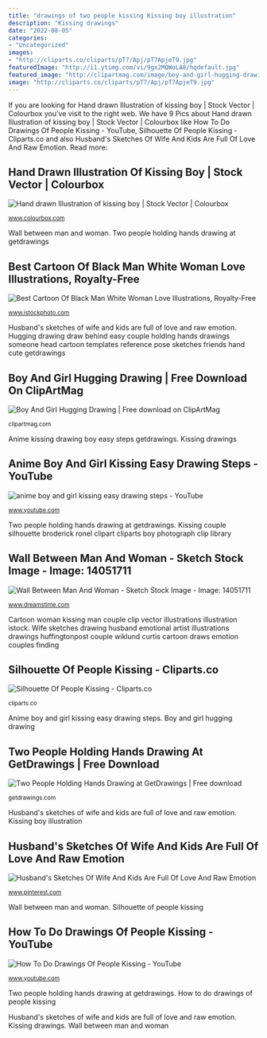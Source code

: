 ```yaml
---
title: "drawings of two people kissing Kissing boy illustration"
description: "Kissing drawings"
date: "2022-08-05"
categories:
- "Uncategorized"
images:
- "http://cliparts.co/cliparts/pT7/Apj/pT7ApjeT9.jpg"
featuredImage: "http://i1.ytimg.com/vi/9gx2MQWoLA8/hqdefault.jpg"
featured_image: "http://clipartmag.com/image/boy-and-girl-hugging-drawing-20.gif"
image: "http://cliparts.co/cliparts/pT7/Apj/pT7ApjeT9.jpg"
---
```


If you are looking for Hand drawn Illustration of kissing boy | Stock Vector | Colourbox you've visit to the right web. We have 9 Pics about Hand drawn Illustration of kissing boy | Stock Vector | Colourbox like How To Do Drawings Of People Kissing - YouTube, Silhouette Of People Kissing - Cliparts.co and also Husband&#039;s Sketches Of Wife And Kids Are Full Of Love And Raw Emotion. Read more:

## Hand Drawn Illustration Of Kissing Boy | Stock Vector | Colourbox

![Hand drawn Illustration of kissing boy | Stock Vector | Colourbox](https://d2gg9evh47fn9z.cloudfront.net/800px_COLOURBOX9314270.jpg "Wall between man and woman")

<small>www.colourbox.com</small>

Wall between man and woman. Two people holding hands drawing at getdrawings

## Best Cartoon Of Black Man White Woman Love Illustrations, Royalty-Free

![Best Cartoon Of Black Man White Woman Love Illustrations, Royalty-Free](https://media.istockphoto.com/vectors/kissing-couple-vector-id469692484?k=6&amp;m=469692484&amp;s=612x612&amp;w=0&amp;h=3xDqv1VpYSJlKxpVOEMGfH2-If1pQDrZ2vR9pHg6kP0= "Anime boy and girl kissing easy drawing steps")

<small>www.istockphoto.com</small>

Husband&#039;s sketches of wife and kids are full of love and raw emotion. Hugging drawing draw behind easy couple holding hands drawings someone head cartoon templates reference pose sketches friends hand cute getdrawings

## Boy And Girl Hugging Drawing | Free Download On ClipArtMag

![Boy And Girl Hugging Drawing | Free download on ClipArtMag](http://clipartmag.com/image/boy-and-girl-hugging-drawing-20.gif "How to do drawings of people kissing")

<small>clipartmag.com</small>

Anime kissing drawing boy easy steps getdrawings. Kissing drawings

## Anime Boy And Girl Kissing Easy Drawing Steps - YouTube

![anime boy and girl kissing easy drawing steps - YouTube](http://i1.ytimg.com/vi/9gx2MQWoLA8/hqdefault.jpg "Anime boy and girl kissing easy drawing steps")

<small>www.youtube.com</small>

Two people holding hands drawing at getdrawings. Kissing couple silhouette broderick ronel clipart cliparts boy photograph clip library

## Wall Between Man And Woman - Sketch Stock Image - Image: 14051711

![Wall Between Man And Woman - Sketch Stock Image - Image: 14051711](https://thumbs.dreamstime.com/x/wall-man-woman-sketch-14051711.jpg "Silhouette of people kissing")

<small>www.dreamstime.com</small>

Cartoon woman kissing man couple clip vector illustrations illustration istock. Wife sketches drawing husband emotional artist illustrations drawings huffingtonpost couple wiklund curtis cartoon draws emotion couples finding

## Silhouette Of People Kissing - Cliparts.co

![Silhouette Of People Kissing - Cliparts.co](http://cliparts.co/cliparts/pT7/Apj/pT7ApjeT9.jpg "Boy and girl hugging drawing")

<small>cliparts.co</small>

Anime boy and girl kissing easy drawing steps. Boy and girl hugging drawing

## Two People Holding Hands Drawing At GetDrawings | Free Download

![Two People Holding Hands Drawing at GetDrawings | Free download](http://getdrawings.com/images/two-people-holding-hands-drawing-12.jpg "Kissing boy illustration")

<small>getdrawings.com</small>

Husband&#039;s sketches of wife and kids are full of love and raw emotion. Kissing boy illustration

## Husband&#039;s Sketches Of Wife And Kids Are Full Of Love And Raw Emotion

![Husband&#039;s Sketches Of Wife And Kids Are Full Of Love And Raw Emotion](https://i.pinimg.com/originals/a1/3e/d7/a13ed7a39aed66a35bd63add3ecfa76b.jpg "Wife sketches drawing husband emotional artist illustrations drawings huffingtonpost couple wiklund curtis cartoon draws emotion couples finding")

<small>www.pinterest.com</small>

Wall between man and woman. Silhouette of people kissing

## How To Do Drawings Of People Kissing - YouTube

![How To Do Drawings Of People Kissing - YouTube](https://i.ytimg.com/vi/mmh7Q77Lf9U/hqdefault.jpg "Wife sketches drawing husband emotional artist illustrations drawings huffingtonpost couple wiklund curtis cartoon draws emotion couples finding")

<small>www.youtube.com</small>

Two people holding hands drawing at getdrawings. How to do drawings of people kissing

Husband&#039;s sketches of wife and kids are full of love and raw emotion. Kissing drawings. Wall between man and woman
